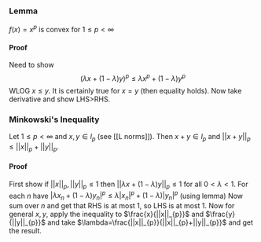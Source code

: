 ### Lemma
$f(x)=x^p$ is convex for $1\leq p<\infty$
#### Proof
Need to show 
$$
(\lambda x+(1-\lambda)y)^p\leq \lambda x^p +(1-\lambda)y^p
$$ 
WLOG $x\leq y$. It is certainly true for $x=y$ (then equality holds). Now take derivative and show LHS>RHS.

### Minkowski's Inequality
Let $1\leq p<\infty$ and $x,y\in l_{p}$ (see [[L norms]]). Then $x+y\in l_{p}$ and $||x+y||_{p}\leq ||x||_{p}+||y||_{p}$.
#### Proof
First show if $||x||_{p}, ||y||_{p}\leq 1$ then $||\lambda x+(1-\lambda)y||_{p}\leq 1$ for all $0<\lambda<1$. 
For each $n$ have $|\lambda x_{n}+(1-\lambda)y_{n}|^p\leq \lambda|x_{n}|^p+(1-\lambda)|y_{n}|^p$ (using lemma)
Now sum over $n$ and get that RHS is at most 1, so LHS is at most 1.
Now for general $x,y$, apply the inequality to $\frac{x}{||x||_{p}}$ and $\frac{y}{||y||_{p}}$ and take $\lambda=\frac{||x||_{p}}{||x||_{p}+||y||_{p}}$ and get the result.
